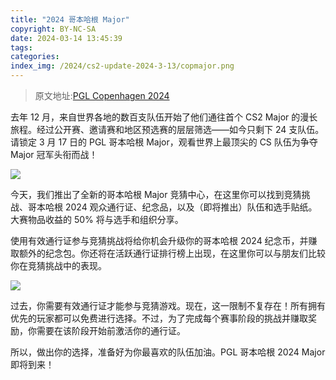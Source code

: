 ```yaml
---
title: "2024 哥本哈根 Major"
copyright: BY-NC-SA
date: 2024-03-14 13:45:39
tags:
categories:
index_img: /2024/cs2-update-2024-3-13/copmajor.png
---
```


> 原文地址:[PGL Copenhagen 2024](https://www.counter-strike.net/newsentry/6727887174668178386)

去年 12 月，来自世界各地的数百支队伍开始了他们通往首个 CS2 Major 的漫长旅程。经过公开赛、邀请赛和地区预选赛的层层筛选——如今只剩下 24 支队伍。请锁定 3 月 17 日的 PGL 哥本哈根 Major，观看世界上最顶尖的 CS 队伍为争夺 Major 冠军头衔而战！

![](1.png)

今天，我们推出了全新的哥本哈根 Major 竞猜中心，在这里你可以找到竞猜挑战、哥本哈根 2024 观众通行证、纪念品，以及（即将推出）队伍和选手贴纸。大赛物品收益的 50% 将与选手和组织分享。

使用有效通行证参与竞猜挑战将给你机会升级你的哥本哈根 2024 纪念币，并赚取额外的纪念包。你还将在活跃通行证排行榜上出现，在这里你可以与朋友们比较你在竞猜挑战中的表现。

![](2.png)

过去，你需要有效通行证才能参与竞猜游戏。现在，这一限制不复存在！所有拥有优先的玩家都可以免费进行选择。不过，为了完成每个赛事阶段的挑战并赚取奖励，你需要在该阶段开始前激活你的通行证。

所以，做出你的选择，准备好为你最喜欢的队伍加油。PGL 哥本哈根 2024 Major 即将到来！
